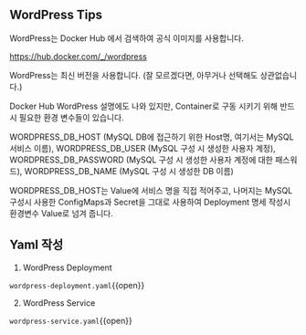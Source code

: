 ## WordPress Tips

WordPress는 Docker Hub 에서 검색하여 공식 이미지를 사용합니다.

https://hub.docker.com/_/wordpress

WordPress는 최신 버전을 사용합니다. (잘 모르겠다면, 아무거나 선택해도 상관없습니다.)

Docker Hub WordPress 설명에도 나와 있지만, Container로 구동 시키기 위해 반드시 필요한 환경 변수들이 있습니다.

WORDPRESS_DB_HOST (MySQL DB에 접근하기 위한 Host명, 여기서는 MySQL 서비스 이름), WORDPRESS_DB_USER (MySQL 구성 시 생성한 사용자 계정), WORDPRESS_DB_PASSWORD (MySQL 구성 시 생성한 사용자 계정에 대한 패스워드), WORDPRESS_DB_NAME (MySQL 구성 시 생성한 DB 이름)

WORDPRESS_DB_HOST는 Value에 서비스 명을 직접 적어주고, 나머지는 MySQL 구성시 사용한 ConfigMaps과 Secret을 그대로 사용하여 Deployment 명세 작성시 환경변수 Value로 넘겨 줍니다.


## Yaml 작성

1. WordPress Deployment

`wordpress-deployment.yaml`{{open}}

2. WordPress Service

`wordpress-service.yaml`{{open}}

